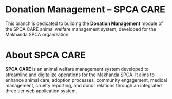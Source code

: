 # Donation Management – SPCA CARE 

This branch is dedicated to building the **Donation Management** module of the SPCA CARE animal welfare management system, developed for the Makhanda SPCA organization.

# About SPCA CARE

**SPCA CARE** is an animal welfare management system developed to streamline and digitalize operations for the Makhanda SPCA. It aims to enhance animal care, adoption processes, community engagement, medical management, cruelty reporting, and donor relations through an integrated three tier web application system.



